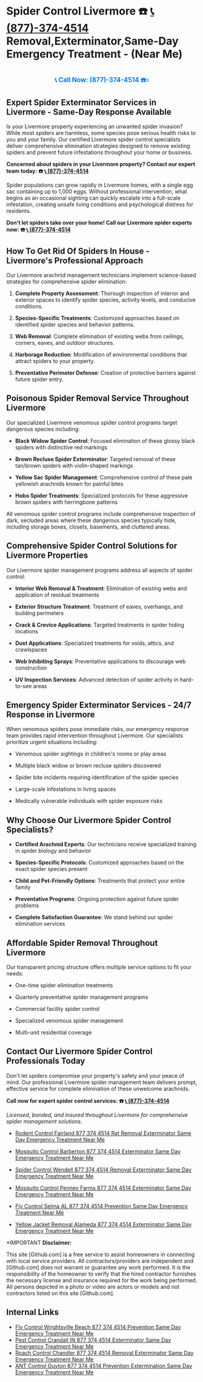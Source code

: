 # Spider Control Livermore ☎️ [📞 (877)-374-4514](https://pest-control-4514.netlify.app) Removal,Exterminator,Same-Day Emergency Treatment - (Near Me)
# 

<p align="center" style="font-size: 1.2em; font-weight: bold; margin: 20px 0;">
  <a href="https://pest-control-4514.netlify.app" target="_blank" style="color: #007BFF; text-decoration: none;">📞 Call Now: (877)-374-4514 ☎️💧</a>
</p>

## Expert Spider Exterminator Services in Livermore - Same-Day Response Available

Is your Livermore property experiencing an unwanted spider invasion? While most spiders are harmless, some species pose serious health risks to you and your family. Our certified Livermore spider control specialists deliver comprehensive elimination strategies designed to remove existing spiders and prevent future infestations throughout your home or business.

**Concerned about spiders in your Livermore property? Contact our expert team today: ☎️ [📞 (877)-374-4514](https://pest-control-4514.netlify.app)**

Spider populations can grow rapidly in Livermore homes, with a single egg sac containing up to 1,000 eggs. Without professional intervention, what begins as an occasional sighting can quickly escalate into a full-scale infestation, creating unsafe living conditions and psychological distress for residents.

**Don't let spiders take over your home! Call our Livermore spider experts now: ☎️ [📞 (877)-374-4514](https://pest-control-4514.netlify.app)**

## How To Get Rid Of Spiders In House - Livermore's Professional Approach

Our Livermore arachnid management technicians implement science-based strategies for comprehensive spider elimination:

1. **Complete Property Assessment**: Thorough inspection of interior and exterior spaces to identify spider species, activity levels, and conducive conditions.

2. **Species-Specific Treatments**: Customized approaches based on identified spider species and behavior patterns.

3. **Web Removal**: Complete elimination of existing webs from ceilings, corners, eaves, and outdoor structures.

4. **Harborage Reduction**: Modification of environmental conditions that attract spiders to your property.

5. **Preventative Perimeter Defense**: Creation of protective barriers against future spider entry.

## Poisonous Spider Removal Service Throughout Livermore

Our specialized Livermore venomous spider control programs target dangerous species including:

- **Black Widow Spider Control**: Focused elimination of these glossy black spiders with distinctive red markings

- **Brown Recluse Spider Exterminator**: Targeted removal of these tan/brown spiders with violin-shaped markings

- **Yellow Sac Spider Management**: Comprehensive control of these pale yellowish arachnids known for painful bites

- **Hobo Spider Treatments**: Specialized protocols for these aggressive brown spiders with herringbone patterns

All venomous spider control programs include comprehensive inspection of dark, secluded areas where these dangerous species typically hide, including storage boxes, closets, basements, and cluttered areas.

## Comprehensive Spider Control Solutions for Livermore Properties

Our Livermore spider management programs address all aspects of spider control:

- **Interior Web Removal & Treatment**: Elimination of existing webs and application of residual treatments

- **Exterior Structure Treatment**: Treatment of eaves, overhangs, and building perimeters

- **Crack & Crevice Applications**: Targeted treatments in spider hiding locations

- **Dust Applications**: Specialized treatments for voids, attics, and crawlspaces

- **Web Inhibiting Sprays**: Preventative applications to discourage web construction

- **UV Inspection Services**: Advanced detection of spider activity in hard-to-see areas

## Emergency Spider Exterminator Services - 24/7 Response in Livermore

When venomous spiders pose immediate risks, our emergency response team provides rapid intervention throughout Livermore. Our specialists prioritize urgent situations including:

- Venomous spider sightings in children's rooms or play areas

- Multiple black widow or brown recluse spiders discovered

- Spider bite incidents requiring identification of the spider species

- Large-scale infestations in living spaces

- Medically vulnerable individuals with spider exposure risks

## Why Choose Our Livermore Spider Control Specialists?

- **Certified Arachnid Experts**: Our technicians receive specialized training in spider biology and behavior

- **Species-Specific Protocols**: Customized approaches based on the exact spider species present

- **Child and Pet-Friendly Options**: Treatments that protect your entire family

- **Preventative Programs**: Ongoing protection against future spider problems

- **Complete Satisfaction Guarantee**: We stand behind our spider elimination services

## Affordable Spider Removal Throughout Livermore

Our transparent pricing structure offers multiple service options to fit your needs:

- One-time spider elimination treatments

- Quarterly preventative spider management programs

- Commercial facility spider control

- Specialized venomous spider management

- Multi-unit residential coverage

## Contact Our Livermore Spider Control Professionals Today

Don't let spiders compromise your property's safety and your peace of mind. Our professional Livermore spider management team delivers prompt, effective service for complete elimination of these unwelcome arachnids.

**Call now for expert spider control services: ☎️ [📞 (877)-374-4514](https://pest-control-4514.netlify.app)**

*Licensed, bonded, and insured throughout Livermore for comprehensive spider management solutions.*


- [Rodent Control Fairland 877 374 4514 Rat Removal Exterminator Same Day Emergency Treatment Near Me](https://github.com/allyoucaneatsushiin/pest-control/blob/main/Rodent-Control-Fairland-877-374-4514-Rat-Removal-Exterminator-Same-Day-Emergency-Treatment-Near-Me.md)
- [Mosquito Control Barberton 877 374 4514 Exterminator Same Day Emergency Treatment Near Me](https://github.com/allyoucaneatsushiin/pest-control/blob/main/Mosquito-Control-Barberton-877-374-4514-Exterminator-Same-Day-Emergency-Treatment-Near-Me.md)
- [Spider Control Wendell 877 374 4514 Removal Exterminator Same Day Emergency Treatment Near Me](https://github.com/allyoucaneatsushiin/pest-control/blob/main/Spider-Control-Wendell-877-374-4514-Removal-Exterminator-Same-Day-Emergency-Treatment-Near-Me.md)


- [Mosquito Control Penney Farms 877 374 4514 Exterminator Same Day Emergency Treatment Near Me](https://github.com/allyoucaneatsushiin/pest-control/blob/main/Mosquito-Control-Penney-Farms-877-374-4514-Exterminator-Same-Day-Emergency-Treatment-Near-Me.md)
- [Fly Control Selma AL 877 374 4514 Prevention Same Day Emergency Treatment Near Me](https://github.com/allyoucaneatsushiin/pest-control/blob/main/Fly-Control-Selma-AL-877-374-4514-Prevention-Same-Day-Emergency-Treatment-Near-Me.md)
- [Yellow Jacket Removal Alameda 877 374 4514 Exterminator Same Day Emergency Treatment Near Me](https://github.com/allyoucaneatsushiin/pest-control/blob/main/Yellow-Jacket-Removal-Alameda-877-374-4514-Exterminator-Same-Day-Emergency-Treatment-Near-Me.md)


*IMPORTANT **Disclaimer:**  

This site [Github.com] is a free service to assist homeowners in connecting with local service providers. All contractors/providers are independent and [Github.com] does not warrant or guarantee any work performed. It is the responsibility of the homeowner to verify that the hired contractor furnishes the necessary license and insurance required for the work being performed. All persons depicted in a photo or video are actors or models and not contractors listed on this site [Github.com].


## Internal Links
- [Fly Control Wrightsville Beach 877 374 4514 Prevention Same Day Emergency Treatment Near Me](https://github.com/allyoucaneatsushiin/pest-control/blob/main/Fly-Control-Wrightsville-Beach-877-374-4514-Prevention-Same-Day-Emergency-Treatment-Near-Me.md)
- [Pest Control Crandall IN 877 374 4514 Exterminator Same Day Emergency Treatment Near Me](https://github.com/allyoucaneatsushiin/pest-control/blob/main/Pest-Control-Crandall-IN-877-374-4514-Exterminator-Same-Day-Emergency-Treatment-Near-Me.md)
- [Roach Control Chandler 877 374 4514 Removal Exterminator Same Day Emergency Treatment Near Me](https://github.com/allyoucaneatsushiin/pest-control/blob/main/Roach-Control-Chandler-877-374-4514-Removal-Exterminator-Same-Day-Emergency-Treatment-Near-Me.md)
- [ANT Control Guyton 877 374 4514 Prevention Extermination Same Day Emergency Treatment Near Me](https://github.com/allyoucaneatsushiin/pest-control/blob/main/ANT-Control-Guyton-877-374-4514-Prevention-Extermination-Same-Day-Emergency-Treatment-Near-Me.md)
